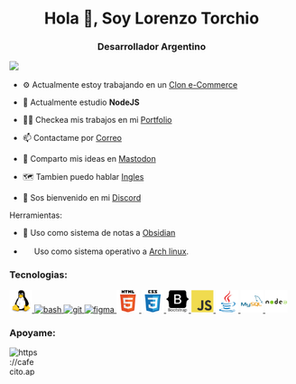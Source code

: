 <h1 align="center">Hola 👋, Soy Lorenzo Torchio</h1>
<h3 align="center">Desarrollador Argentino</h3>

![](https://komarev.com/ghpvc/?username=LorenzoTorchio)

- ⚙️ Actualmente estoy trabajando en un [Clon e-Commerce](https://github.com/LorenzoTorchio/CodoACodo/tree/main/Pagina-Funko)

- 🧠 Actualmente estudio **NodeJS**

- 👨‍💻 Checkea mis trabajos en mi [Portfolio](https://lorenzotorchio.github.io/Portfolio/)

- 📫 Contactame por [Correo](mailto:lorenzotorchios@gmail.com?subject=Contacto%20desde%20GitHub)

- 💭 Comparto mis ideas en [Mastodon](https://mastodon.social/@8ritorneloz)

- 🗺️ Tambien puedo hablar [Ingles](https://www.efset.org/cert/Pie4pv)

- 👋 Sos bienvenido en mi [Discord](https://discord.gg/7B8fVgvdbu)

Herramientas:

- 📝 Uso como sistema de notas a [Obsidian](https://obsidian.md/)

- <img src="https://i.imgur.com/3P8CLBf.png" width="16" height="16"> Uso como sistema operativo a [Arch linux](https://archlinux.org/).

<h3 align="left">Tecnologias:</h3>
<p align="left"> 
   <a href="https://www.linux.org/" target="_blank" rel="noreferrer"> <img src="https://raw.githubusercontent.com/devicons/devicon/master/icons/linux/linux-original.svg" alt="linux" width="40" height="40"/> </a>
  <a href="https://www.gnu.org/software/bash/" target="_blank" rel="noreferrer"> <img src="https://www.vectorlogo.zone/logos/gnu_bash/gnu_bash-icon.svg" alt="bash" width="40" height="40"/> </a> 
  <a href="https://git-scm.com/" target="_blank" rel="noreferrer"> <img src="https://www.vectorlogo.zone/logos/git-scm/git-scm-icon.svg" alt="git" width="40" height="40"/> </a> 
   <a href="https://www.figma.com/" target="_blank" rel="noreferrer"> <img src="https://www.vectorlogo.zone/logos/figma/figma-icon.svg" alt="figma" width="40" height="40"/> </a> 
  <a href="https://www.w3.org/html/" target="_blank" rel="noreferrer"> <img src="https://raw.githubusercontent.com/devicons/devicon/master/icons/html5/html5-original-wordmark.svg" alt="html5" width="40" height="40"/> </a> 
   <a href="https://www.w3schools.com/css/" target="_blank" rel="noreferrer"> <img src="https://raw.githubusercontent.com/devicons/devicon/master/icons/css3/css3-original-wordmark.svg" alt="css3" width="40" height="40"/> </a> 
    <a href="https://getbootstrap.com" target="_blank" rel="noreferrer"> <img src="https://raw.githubusercontent.com/devicons/devicon/master/icons/bootstrap/bootstrap-plain-wordmark.svg" alt="bootstrap" width="40" height="40"/> </a> 
  <a href="https://developer.mozilla.org/en-US/docs/Web/JavaScript" target="_blank" rel="noreferrer"> <img src="https://raw.githubusercontent.com/devicons/devicon/master/icons/javascript/javascript-original.svg" alt="javascript" width="40" height="40"/> </a> 
   <a href="https://www.java.com" target="_blank" rel="noreferrer"> <img src="https://raw.githubusercontent.com/devicons/devicon/master/icons/java/java-original.svg" alt="java" width="40" height="40"/> </a> 
  <a href="https://www.mysql.com/" target="_blank" rel="noreferrer"> <img src="https://raw.githubusercontent.com/devicons/devicon/master/icons/mysql/mysql-original-wordmark.svg" alt="mysql" width="40" height="40"/> </a> 
  <a href="https://nodejs.org" target="_blank" rel="noreferrer"> <img src="https://raw.githubusercontent.com/devicons/devicon/master/icons/nodejs/nodejs-original-wordmark.svg" alt="nodejs" width="40" height="40"/> </a> 
   </p>
<h3 align="left">Apoyame:</h3>
<p><a href="https://cafecito.app/lochy"> <img align="left" src="https://apkhanger.com/wp-content/uploads/2022/03/Cafecito-App-APK.png" height="50" width="50" alt="https://cafecito.app/lochy" /></a></p><br><br>
